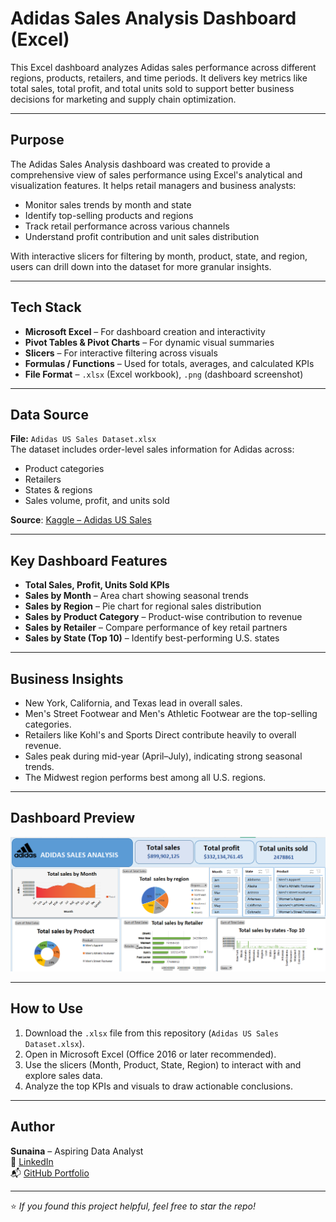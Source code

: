 
#  Adidas Sales Analysis Dashboard (Excel)

This Excel dashboard analyzes Adidas sales performance across different regions, products, retailers, and time periods. It delivers key metrics like total sales, total profit, and total units sold to support better business decisions for marketing and supply chain optimization.

---

## Purpose

The Adidas Sales Analysis dashboard was created to provide a comprehensive view of sales performance using Excel's analytical and visualization features. It helps retail managers and business analysts:
- Monitor sales trends by month and state
- Identify top-selling products and regions
- Track retail performance across various channels
- Understand profit contribution and unit sales distribution

With interactive slicers for filtering by month, product, state, and region, users can drill down into the dataset for more granular insights.

---

##  Tech Stack

-  **Microsoft Excel** – For dashboard creation and interactivity
-  **Pivot Tables & Pivot Charts** – For dynamic visual summaries
-  **Slicers** – For interactive filtering across visuals
-  **Formulas / Functions** – Used for totals, averages, and calculated KPIs
-  **File Format** – `.xlsx` (Excel workbook), `.png` (dashboard screenshot)

---

##  Data Source

**File:** `Adidas US Sales Dataset.xlsx`  
The dataset includes order-level sales information for Adidas across:
- Product categories
- Retailers
- States & regions
- Sales volume, profit, and units sold

 **Source**:  [Kaggle – Adidas US Sales](https://www.kaggle.com/datasets/sagarmorework/adidas-us-sales)  

---

## Key Dashboard Features

- **Total Sales, Profit, Units Sold KPIs**
- **Sales by Month** – Area chart showing seasonal trends
- **Sales by Region** – Pie chart for regional sales distribution
- **Sales by Product Category** – Product-wise contribution to revenue
- **Sales by Retailer** – Compare performance of key retail partners
- **Sales by State (Top 10)** – Identify best-performing U.S. states

---

##  Business Insights

- New York, California, and Texas lead in overall sales.
- Men's Street Footwear and Men's Athletic Footwear are the top-selling categories.
- Retailers like Kohl's and Sports Direct contribute heavily to overall revenue.
- Sales peak during mid-year (April–July), indicating strong seasonal trends.
- The Midwest region performs best among all U.S. regions.

---

##  Dashboard Preview

![Adidas Sales Dashboard](https://github.com/iamsunaina1/Adidas-sales-analysis--Excel/blob/main/snapshot%20of%20the%20dashboard%20(2).png)

---

##  How to Use

1. Download the `.xlsx` file from this repository (`Adidas US Sales Dataset.xlsx`).
2. Open in Microsoft Excel (Office 2016 or later recommended).
3. Use the slicers (Month, Product, State, Region) to interact with and explore sales data.
4. Analyze the top KPIs and visuals to draw actionable conclusions.

---

##  Author

**Sunaina** – Aspiring Data Analyst  
🔗 [LinkedIn](https://www.linkedin.com/in/sunaina-pa/)  
📬 [GitHub Portfolio](https://github.com/iamsunaina1)

---
⭐ *If you found this project helpful, feel free to star the repo!*
